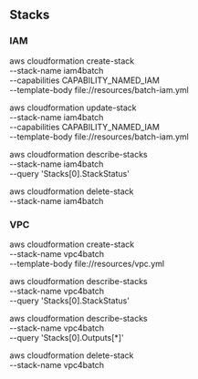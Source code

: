 
## Stacks

### IAM

aws cloudformation create-stack  \
--stack-name iam4batch \
--capabilities CAPABILITY_NAMED_IAM \
--template-body file://resources/batch-iam.yml

aws cloudformation update-stack  \
--stack-name iam4batch \
--capabilities CAPABILITY_NAMED_IAM \
--template-body file://resources/batch-iam.yml

aws cloudformation describe-stacks \
--stack-name iam4batch \
--query 'Stacks[0].StackStatus'

aws cloudformation delete-stack \
--stack-name iam4batch

### VPC

aws cloudformation create-stack  \
--stack-name vpc4batch \
--template-body file://resources/vpc.yml

aws cloudformation describe-stacks \
--stack-name vpc4batch \
--query 'Stacks[0].StackStatus'


aws cloudformation describe-stacks \
--stack-name vpc4batch \
--query 'Stacks[0].Outputs[*]'


aws cloudformation delete-stack \
--stack-name vpc4batch